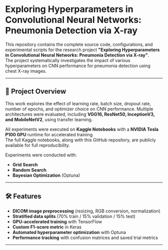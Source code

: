 # Exploring Hyperparameters in Convolutional Neural Networks: Pneumonia Detection via X-ray

This repository contains the complete source code, configurations, and experimental scripts for the research project **"Exploring Hyperparameters in Convolutional Neural Networks: Pneumonia Detection via X-ray"**.  
The project systematically investigates the impact of various hyperparameters on CNN performance for pneumonia detection using chest X-ray images.

---

## 📄 Project Overview
This work explores the effect of learning rate, batch size, dropout rate, number of epochs, and optimizer choice on CNN performance. Multiple architectures were evaluated, including **VGG16, ResNet50, InceptionV3, and MobileNetV2**, using transfer learning.


All experiments were executed on **Kaggle Notebooks** with a **NVIDIA Tesla P100 GPU** runtime for accelerated training.  
The full Kaggle notebooks, along with this GitHub repository, are publicly available for full reproducibility.


Experiments were conducted with:
- **Grid Search**
- **Random Search**
- **Bayesian Optimization** (Optuna)

---

## 🛠 Features
- **DICOM image preprocessing** (resizing, RGB conversion, normalization)
- **Stratified data splits** (70% train / 15% validation / 15% test)
- **GPU-accelerated training** with TensorFlow
- **Custom F1-score metric** in Keras
- **Automated hyperparameter optimization** with Optuna
- **Performance tracking** with confusion matrices and saved trial metrics

---

